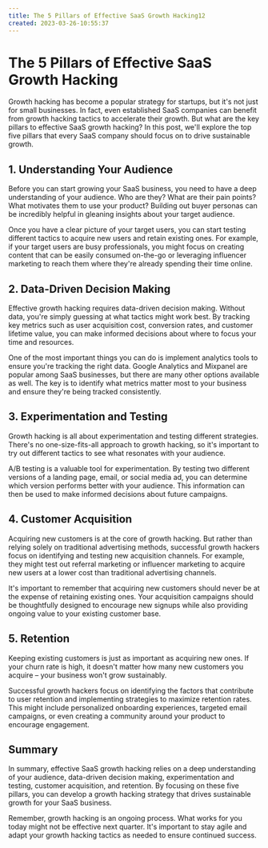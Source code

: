 ```yaml
---
title: The 5 Pillars of Effective SaaS Growth Hacking12
created: 2023-03-26-10:55:37
---
```


# The 5 Pillars of Effective SaaS Growth Hacking

Growth hacking has become a popular strategy for startups, but it's not just for small businesses. In fact, even established SaaS companies can benefit from growth hacking tactics to accelerate their growth.  But what are the key pillars to effective SaaS growth hacking? In this post, we'll explore the top five pillars that every SaaS company should focus on to drive sustainable growth.

## 1. Understanding Your Audience

Before you can start growing your SaaS business, you need to have a deep understanding of your audience. Who are they? What are their pain points? What motivates them to use your product? Building out buyer personas can be incredibly helpful in gleaning insights about your target audience. 

Once you have a clear picture of your target users, you can start testing different tactics to acquire new users and retain existing ones. For example, if your target users are busy professionals, you might focus on creating content that can be easily consumed on-the-go or leveraging influencer marketing to reach them where they're already spending their time online.

## 2. Data-Driven Decision Making

Effective growth hacking requires data-driven decision making. Without data, you're simply guessing at what tactics might work best. By tracking key metrics such as user acquisition cost, conversion rates, and customer lifetime value, you can make informed decisions about where to focus your time and resources.

One of the most important things you can do is implement analytics tools to ensure you're tracking the right data. Google Analytics and Mixpanel are popular among SaaS businesses, but there are many other options available as well. The key is to identify what metrics matter most to your business and ensure they're being tracked consistently.

## 3. Experimentation and Testing

Growth hacking is all about experimentation and testing different strategies. There's no one-size-fits-all approach to growth hacking, so it's important to try out different tactics to see what resonates with your audience.

A/B testing is a valuable tool for experimentation. By testing two different versions of a landing page, email, or social media ad, you can determine which version performs better with your audience. This information can then be used to make informed decisions about future campaigns.

## 4. Customer Acquisition

Acquiring new customers is at the core of growth hacking. But rather than relying solely on traditional advertising methods, successful growth hackers focus on identifying and testing new acquisition channels. For example, they might test out referral marketing or influencer marketing to acquire new users at a lower cost than traditional advertising channels.

It's important to remember that acquiring new customers should never be at the expense of retaining existing ones. Your acquisition campaigns should be thoughtfully designed to encourage new signups while also providing ongoing value to your existing customer base.

## 5. Retention

Keeping existing customers is just as important as acquiring new ones. If your churn rate is high, it doesn't matter how many new customers you acquire – your business won't grow sustainably. 

Successful growth hackers focus on identifying the factors that contribute to user retention and implementing strategies to maximize retention rates. This might include personalized onboarding experiences, targeted email campaigns, or even creating a community around your product to encourage engagement.

## Summary

In summary, effective SaaS growth hacking relies on a deep understanding of your audience, data-driven decision making, experimentation and testing, customer acquisition, and retention. By focusing on these five pillars, you can develop a growth hacking strategy that drives sustainable growth for your SaaS business.

Remember, growth hacking is an ongoing process. What works for you today might not be effective next quarter. It's important to stay agile and adapt your growth hacking tactics as needed to ensure continued success.
